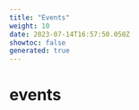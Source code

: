 ```yaml
---
title: "Events"
weight: 10
date: 2023-07-14T16:57:50.050Z
showtoc: false
generated: true
---
```

<!-- This file was generated from the Vendure source. Do not modify. Instead, re-run the "docs:build" script -->


# events